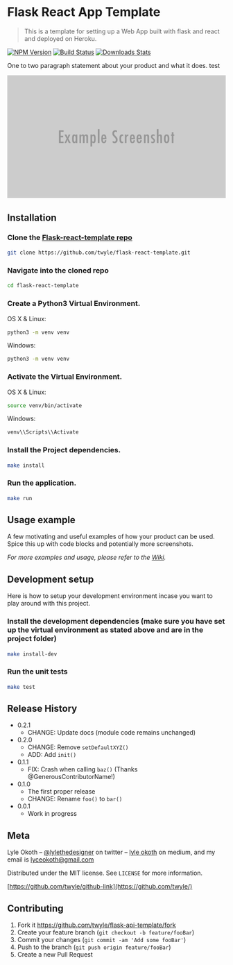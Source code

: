 # Flask React App Template
> This is a template for setting up a Web App built with flask and react and deployed on Heroku. 

[![NPM Version][npm-image]][npm-url]
[![Build Status][travis-image]][travis-url]
[![Downloads Stats][npm-downloads]][npm-url]

One to two paragraph statement about your product and what it does. test

![](header.png)

## Installation

### Clone the [Flask-react-template repo](https://github.com/twyle/flask-react-template.git)

```sh
git clone https://github.com/twyle/flask-react-template.git
```

### Navigate into the cloned repo

```sh
cd flask-react-template
```

### Create a Python3 Virtual Environment.

OS X & Linux:

```sh
python3 -m venv venv
```

Windows:

```sh
python3 -m venv venv
```

### Activate the Virtual Environment.

OS X & Linux:

```sh
source venv/bin/activate
```

Windows:

```sh
venv\\Scripts\\Activate
```

### Install the Project dependencies.

```sh
make install
```

### Run the application.

```sh
make run
```

## Usage example

A few motivating and useful examples of how your product can be used. Spice this up with code blocks and potentially more screenshots.

_For more examples and usage, please refer to the [Wiki][wiki]._

## Development setup

Here is how to setup your development environment incase you want to play around with this project.

### Install the development dependencies (make sure you have set up the virtual environment as stated above and are in the project folder)

```sh
make install-dev
```

### Run the unit tests

```sh
make test
```

## Release History

* 0.2.1
    * CHANGE: Update docs (module code remains unchanged)
* 0.2.0
    * CHANGE: Remove `setDefaultXYZ()`
    * ADD: Add `init()`
* 0.1.1
    * FIX: Crash when calling `baz()` (Thanks @GenerousContributorName!)
* 0.1.0
    * The first proper release
    * CHANGE: Rename `foo()` to `bar()`
* 0.0.1
    * Work in progress

## Meta

Lyle Okoth – [@lylethedesigner](https://twitter.com/lylethedesigner) on twitter – [lyle okoth](https://medium.com/@lyle-okoth) on medium, and my email is lyceokoth@gmail.com

Distributed under the MIT license. See ``LICENSE`` for more information.

[https://github.com/twyle/github-link](https://github.com/twyle/)

## Contributing

1. Fork it https://github.com/twyle/flask-api-template/fork
2. Create your feature branch (`git checkout -b feature/fooBar`)
3. Commit your changes (`git commit -am 'Add some fooBar'`)
4. Push to the branch (`git push origin feature/fooBar`)
5. Create a new Pull Request

<!-- Markdown link & img dfn's -->
[npm-image]: https://img.shields.io/npm/v/datadog-metrics.svg?style=flat-square
[npm-url]: https://npmjs.org/package/datadog-metrics
[npm-downloads]: https://img.shields.io/npm/dm/datadog-metrics.svg?style=flat-square
[travis-image]: https://img.shields.io/travis/dbader/node-datadog-metrics/master.svg?style=flat-square
[travis-url]: https://travis-ci.org/dbader/node-datadog-metrics
[wiki]: https://github.com/yourname/yourproject/wiki
